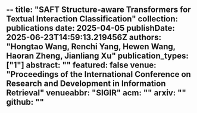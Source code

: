 --
title: "SAFT Structure-aware Transformers for Textual Interaction Classification"
collection: publications
date: 2025-04-05
publishDate: 2025-06-23T14:59:13.219456Z
authors: "Hongtao Wang, <b>Renchi Yang</b>, Hewen Wang, Haoran Zheng, Jianliang Xu"
publication_types: ["1"]
abstract: ""
featured: false
venue: "Proceedings of the International Conference on Research and Development in Information Retrieval"
venueabbr: "SIGIR"
acm: ""
arxiv: ""
github: ""
---
